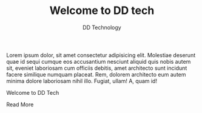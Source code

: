 <h1 align="center">Welcome to DD tech</h1>
<html lang="en">
<head>
    <meta charset="UTF-8">
    <meta name="viewport" content="width=device-width, initial-scale=1.0">
    <title>DD Technology</title>
    <link rel="stylesheet" href="animation.css">
</head>
<body>
    <header class="head">DD Technology</header>
    <p class="content">
        Lorem ipsum dolor, sit amet consectetur adipisicing elit. Molestiae 
        deserunt quae id sequi cumque eos accusantium nesciunt aliquid quis
        nobis autem sit, eveniet laboriosam cum officiis debitis, amet architecto
        sunt incidunt facere similique numquam placeat. Rem, dolorem architecto 
        eum autem minima dolore laboriosam nihil illo. Fugiat, ullam! A, quam id!
    </p>
    <div class="type">Welcome to DD Tech</div>
    <p class="btn">Read More</p>
</body>
</html>

